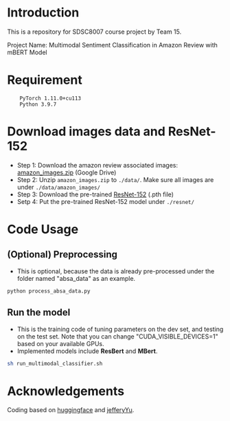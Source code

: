 # Introduction
This is a repository for SDSC8007 course project by Team 15.

Project Name: Multimodal Sentiment Classification in Amazon Review with mBERT Model


# Requirement

        PyTorch 1.11.0+cu113
        Python 3.9.7


# Download images data and ResNet-152
- Step 1: Download the amazon review associated images: [amazon_images.zip](https://drive.google.com/file/d/1WKHXG5L38ip3LddqgRaLi8zmk0cZp6nz/view?usp=sharing) (Google Drive)
- Step 2: Unzip `amazon_images.zip` to `./data/`. Make sure all images are under `./data/amazon_images/`
- Step 3: Download the pre-trained [ResNet-152](https://download.pytorch.org/models/resnet152-b121ed2d.pth) (.pth file)
- Setp 4: Put the pre-trained ResNet-152 model under `./resnet/`

# Code Usage

## (Optional) Preprocessing
- This is optional, because the data is already pre-processed under the folder named "absa_data" as an example.

```sh
python process_absa_data.py
```

## Run the model
- This is the training code of tuning parameters on the dev set, and testing on the test set. Note that you can change "CUDA_VISIBLE_DEVICES=1" based on your available GPUs.
- Implemented models include **ResBert** and **MBert**.

```sh
sh run_multimodal_classifier.sh
```


# Acknowledgements

Coding based on [huggingface](https://github.com/huggingface/transformers) and [jefferyYu](https://github.com/jefferyYu).
